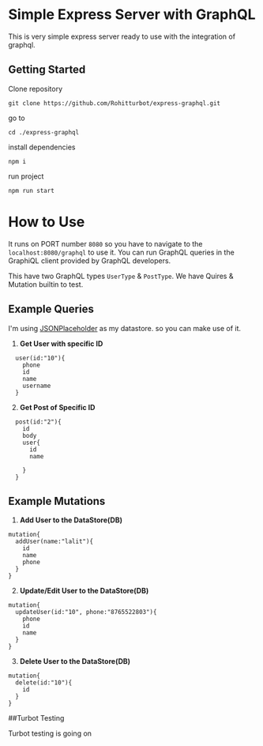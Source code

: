 # Simple Express Server with GraphQL

This is very simple express server ready to use with the integration of graphql.

## Getting Started

Clone repository

```
git clone https://github.com/Rohitturbot/express-graphql.git
```

go to

```
cd ./express-graphql
```

install dependencies

```
npm i
```

run project

```
npm run start
```

# How to Use

It runs on PORT number `8080` so you have to navigate to the `localhost:8080/graphql` to use it. You can run GraphQL queries in the GraphiQL client provided by GraphQL developers.

This have two GraphQL types `UserType` & `PostType`. We have Quires & Mutation builtin to test.

## Example Queries

I'm using [JSONPlaceholder](https://jsonplaceholder.typicode.com/) as my datastore. so you can make use of it.

1. **Get User with specific ID**

```
  user(id:"10"){
    phone
    id
    name
    username
  }
```

2. **Get Post of Specific ID**

```
  post(id:"2"){
    id
    body
    user{
      id
      name

    }
  }
```

## Example Mutations

1. **Add User to the DataStore(DB)**

```
mutation{
  addUser(name:"lalit"){
    id
    name
    phone
  }
}
```

2. **Update/Edit User to the DataStore(DB)**

```
mutation{
  updateUser(id:"10", phone:"8765522803"){
    phone
    id
    name
  }
}
```

3. **Delete User to the DataStore(DB)**

```
mutation{
  delete(id:"10"){
    id
  }
}
```

##Turbot Testing

Turbot testing is going on